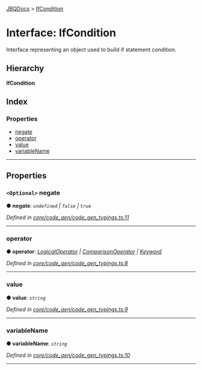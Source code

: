 [JBQDocs](../README.md) > [IfCondition](../interfaces/ifcondition.md)

# Interface: IfCondition

Interface representing an object used to build if statement condition.

## Hierarchy

**IfCondition**

## Index

### Properties

* [negate](ifcondition.md#negate)
* [operator](ifcondition.md#operator)
* [value](ifcondition.md#value)
* [variableName](ifcondition.md#variablename)

---

## Properties

<a id="negate"></a>

### `<Optional>` negate

**● negate**: *`undefined` \| `false` \| `true`*

*Defined in [core/code_gen/code_gen_typings.ts:11](https://github.com/krnik/vjs-validator/blob/0be452f/src/core/code_gen/code_gen_typings.ts#L11)*

___
<a id="operator"></a>

###  operator

**● operator**: *[LogicalOperator](../enums/logicaloperator.md) \| [ComparisonOperator](../enums/comparisonoperator.md) \| [Keyword](../enums/keyword.md)*

*Defined in [core/code_gen/code_gen_typings.ts:8](https://github.com/krnik/vjs-validator/blob/0be452f/src/core/code_gen/code_gen_typings.ts#L8)*

___
<a id="value"></a>

###  value

**● value**: *`string`*

*Defined in [core/code_gen/code_gen_typings.ts:9](https://github.com/krnik/vjs-validator/blob/0be452f/src/core/code_gen/code_gen_typings.ts#L9)*

___
<a id="variablename"></a>

###  variableName

**● variableName**: *`string`*

*Defined in [core/code_gen/code_gen_typings.ts:10](https://github.com/krnik/vjs-validator/blob/0be452f/src/core/code_gen/code_gen_typings.ts#L10)*

___

